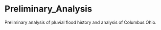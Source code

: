# Preliminary_Analysis
Preliminary analysis of pluvial flood history and analysis of Columbus Ohio.
